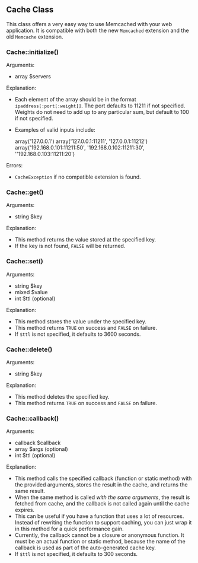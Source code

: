 
Cache Class
-----------

This class offers a very easy way to use Memcached with your web application.
It is compatible with both the new `Memcached` extension and the old `Memcache` extension.

### Cache::initialize()

Arguments:

  - array $servers

Explanation:

  - Each element of the array should be in the format `ipaddress[:port[:weight]]`.
    The port defaults to 11211 if not specified.
    Weights do not need to add up to any particular sum, but default to 100 if not specified.
  - Examples of valid inputs include:
  
    array('127.0.0.1')
    array('127.0.0.1:11211', '127.0.0.1:11212')
    array('192.168.0.101:11211:50', '192.168.0.102:11211:30', ''192.168.0.103:11211:20')

Errors:

  - `CacheException` if no compatible extension is found.

### Cache::get()

Arguments:

  - string $key

Explanation:

  - This method returns the value stored at the specified key.
  - If the key is not found, `FALSE` will be returned.

### Cache::set()

Arguments:

  - string $key
  - mixed $value
  - int $ttl (optional)

Explanation:

  - This method stores the value under the specified key.
  - This method returns `TRUE` on success and `FALSE` on failure.
  - If `$ttl` is not specified, it defaults to 3600 seconds.
  
### Cache::delete()

Arguments:

  - string $key

Explanation:

  - This method deletes the specified key.
  - This method returns `TRUE` on success and `FALSE` on failure.
  
### Cache::callback()

Arguments:

  - callback $callback
  - array $args (optional)
  - int $ttl (optional)
  
Explanation:

  - This method calls the specified callback (function or static method) with the provided arguments,
    stores the result in the cache, and returns the same result.
  - When the same method is called _with the same arguments_, the result is fetched from cache,
    and the callback is not called again until the cache expires.
  - This can be useful if you have a function that uses a lot of resources.
    Instead of rewriting the function to support caching, you can just wrap it in this method for a quick performance gain.
  - Currently, the callback cannot be a closure or anonymous function.
    It must be an actual function or static method, because the name of the callback is used as part of the auto-generated cache key.
  - If `$ttl` is not specified, it defaults to 300 seconds.

